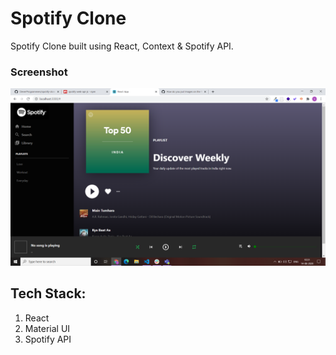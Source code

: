 # Spotify Clone

Spotify Clone built using React, Context & Spotify API.

### Screenshot

![Test Image 1](11.png)

## Tech Stack:

1. React
2. Material UI
3. Spotify API
